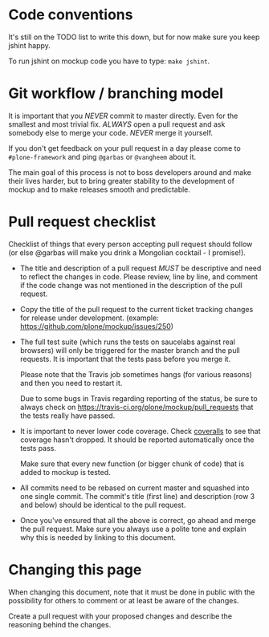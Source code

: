 # Code conventions

It's still on the TODO list to write this down,
but for now make sure you keep jshint happy.

To run jshint on mockup code you have to type: `make jshint`.

# Git workflow / branching model

It is important that you _NEVER_ commit to master directly.
Even for the smallest and most trivial fix.
_ALWAYS_ open a pull request and ask somebody else to merge your code.
_NEVER_ merge it yourself.

If you don't get feedback on your pull request in a day please come to `#plone-framework` and ping `@garbas` or `@vangheem` about it.

The main goal of this process is not to boss developers around and make their lives harder,
but to bring greater stability to the development of mockup and to make releases smooth and predictable.

# Pull request checklist

Checklist of things that every person accepting pull request should follow
(or else @garbas will make you drink a Mongolian cocktail - I promise!).

-   The title and description of a pull request _MUST_ be descriptive and need to reflect the changes in code.
    Please review, line by line, and comment if the code change was not mentioned in the description of the pull request.

-   Copy the title of the pull request to the current ticket tracking changes for release under development.
    (example: https://github.com/plone/mockup/issues/250)

-   The full test suite (which runs the tests on saucelabs against real browsers) will only be triggered for the master branch and the pull requests.
    It is important that the tests pass before you merge it.

    Please note that the Travis job sometimes hangs (for various reasons) and then you need to restart it.

    Due to some bugs in Travis regarding reporting of the status,
    be sure to always check on https://travis-ci.org/plone/mockup/pull_requests that the tests really have passed.

-   It is important to never lower code coverage.
    Check [coveralls](https://coveralls.io/r/plone/mockup) to see that coverage hasn't dropped.
    It should be reported automatically once the tests pass.

    Make sure that every new function (or bigger chunk of code) that is added to mockup is tested.

-   All commits need to be rebased on current master and squashed into one single commit.
    The commit's title (first line) and description (row 3 and below) should be identical to the pull request.

-   Once you've ensured that all the above is correct,
    go ahead and merge the pull request.
    Make sure you always use a polite tone and explain why this is needed by linking to this document.

# Changing this page

When changing this document,
note that it must be done in public with the possibility for others to comment or at least be aware of the changes.

Create a pull request with your proposed changes and describe the reasoning behind the changes.
